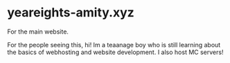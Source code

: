 # yeareights-amity.xyz
For the main website.

For the people seeing this, hi!
Im a teaanage boy who is still learning about the basics of webhosting and website development. I also host MC servers!
